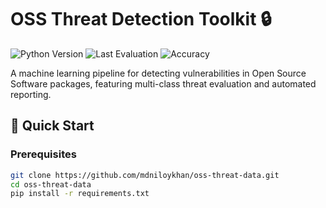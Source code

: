 # OSS Threat Detection Toolkit 🔒

![Python Version](https://img.shields.io/badge/python-3.8%2B-blue)
![Last Evaluation](https://img.shields.io/badge/dynamic/json?url=https%3A%2F%2Fraw.githubusercontent.com%2Fmdniloykhan%2Foss-threat-data%2Fmain%2Fdocs%2Flast_eval.json&query=date&label=last%20evaluation)
![Accuracy](https://img.shields.io/badge/accuracy-85%25-yellowgreen)

A machine learning pipeline for detecting vulnerabilities in Open Source Software packages, featuring multi-class threat evaluation and automated reporting.

## 🚀 Quick Start

### Prerequisites
```bash
git clone https://github.com/mdniloykhan/oss-threat-data.git
cd oss-threat-data
pip install -r requirements.txt

